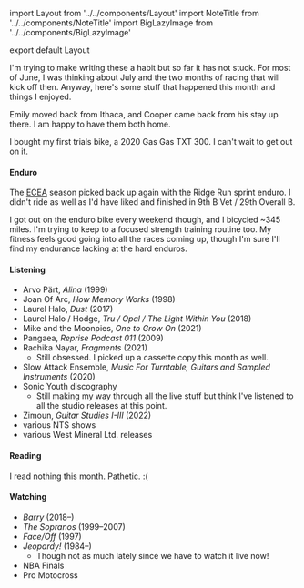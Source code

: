 import Layout from '../../components/Layout'
import NoteTitle from '../../components/NoteTitle'
import BigLazyImage from '../../components/BigLazyImage'

export default Layout

<NoteTitle date="2022-06-30" title="June 2022" />

I'm trying to make writing these a habit but so far it has not stuck. For most of June, I was thinking about July and the two months of racing that will kick off then. Anyway, here's some stuff that happened this month and things I enjoyed.

Emily moved back from Ithaca, and Cooper came back from his stay up there. I am happy to have them both home.

<BigLazyImage src="https://s3.amazonaws.com/honkytonk.in/lately-2022-06/cooper-2022-06.jpg" alt="Cooper in the grass" />

I bought my first trials bike, a 2020 Gas Gas TXT 300. I can't wait to get out on it.

#### Enduro

The [ECEA](https://ecea.org/ecea/) season picked back up again with the Ridge Run sprint enduro. I didn't ride as well as I'd have liked and finished in 9th B Vet / 29th Overall B.

I got out on the enduro bike every weekend though, and I bicycled ~345 miles. I'm trying to keep to a focused strength training routine too. My fitness feels good going into all the races coming up, though I'm sure I'll find my endurance lacking at the hard enduros.

<BigLazyImage src="https://s3.amazonaws.com/honkytonk.in/lately-2022-06/IMG_7247.jpg" alt="Pushing" />
<BigLazyImage src="https://s3.amazonaws.com/honkytonk.in/lately-2022-06/IMG_7250.jpg" alt="Folded" />
<BigLazyImage src="https://s3.amazonaws.com/honkytonk.in/lately-2022-06/IMG_7340.jpg" alt="Scouting" />

#### Listening

- Arvo Pärt, _Alina_ (1999)
- Joan Of Arc, _How Memory Works_ (1998)
- Laurel Halo, _Dust_ (2017)
- Laurel Halo / Hodge, _Tru / Opal / The Light Within You_ (2018)
- Mike and the Moonpies, _One to Grow On_ (2021)
- Pangaea, _Reprise Podcast 011_ (2009)
- Rachika Nayar, _Fragments_ (2021)
  - Still obsessed. I picked up a cassette copy this month as well.
- Slow Attack Ensemble, _Music For Turntable, Guitars and Sampled Instruments_ (2020)
- Sonic Youth discography
  - Still making my way through all the live stuff but think I've listened to all the studio releases at this point.
- Zimoun, _Guitar Studies I-III_ (2022)
- various NTS shows
- various West Mineral Ltd. releases

#### Reading

I read nothing this month. Pathetic. :(

#### Watching

- _Barry_ (2018&ndash;)
- _The Sopranos_ (1999&ndash;2007)
- _Face/Off_ (1997)
- _Jeopardy!_ (1984&ndash;)
  - Though not as much lately since we have to watch it live now!
- NBA Finals
- Pro Motocross
